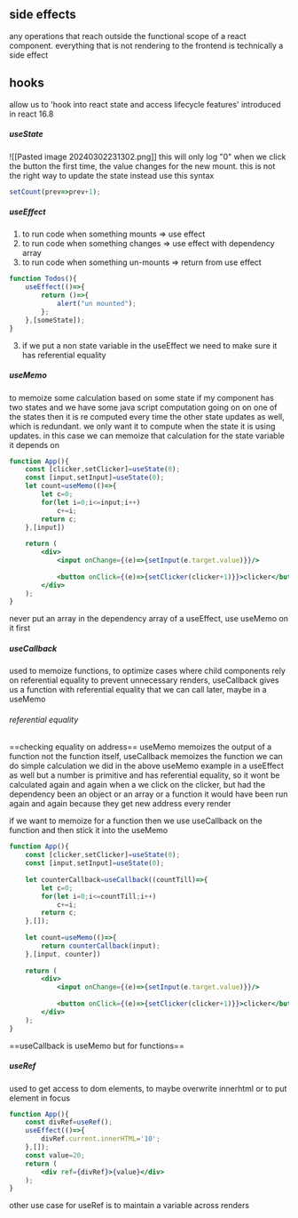 ## side effects

any operations that reach outside the functional scope of a react component. 
everything that is not rendering to the frontend is technically a side effect
## hooks
allow us to 'hook into react state and access lifecycle features'
introduced in react 16.8

##### useState
![[Pasted image 20240302231302.png]]
this will only log "0" when we click the button the first time, the value changes for the new mount.
this is not the right way to update the state instead use this syntax
```jsx
setCount(prev=>prev+1);
```
##### useEffect
1. to run code when something mounts => use effect
2. to run code when something changes => use effect with dependency array
3. to run code when something un-mounts => return from use effect
```jsx 
function Todos(){
	useEffect(()=>{
		return ()=>{
			alert("un mounted");
		};
	},[someState]);
}
```
3. if we put a non state variable in the useEffect we need to make sure it has referential equality
##### useMemo
to memoize some calculation based on some state
if my component has two states and we have some java script computation going on on one of the states then it is re computed every time the other state updates as well, which is redundant. we only want it to compute when the state it is using updates. in this case we can memoize that calculation for the state variable it depends on

```jsx
function App(){
	const [clicker,setClicker]=useState(0);
	const [input,setInput]=useState(0);
	let count=useMemo(()=>{
		let c=0;
		for(let i=0;i<=input;i++)
			c+=i;
		return c;
	},[input])
	
	return (
		<div>
			<input onChange={(e)=>{setInput(e.target.value)}}/>
			
			<button onClick={(e)=>{setClicker(clicker+1)}}>clicker</button>
		</div>
	);
}
```

never put an array in the dependency array of a useEffect, use useMemo on it first
##### useCallback
used to memoize functions, to optimize cases where child components rely on referential equality to prevent unnecessary renders, useCallback gives us a function with referential equality that we can call later, maybe in a useMemo
###### referential equality
==checking equality on address==
useMemo memoizes the output of a function not the function itself, useCallback memoizes the function
we can do simple calculation we did in the above useMemo example in a useEffect as well but a number is primitive and has referential equality, so it wont be calculated again and again when a we click on the clicker, but had the dependency  been an object or an array or a function it would have been run again and again because they get new address every render

if we want to memoize for a function then we use useCallback on the function and then stick it into the useMemo

```jsx
function App(){
	const [clicker,setClicker]=useState(0);
	const [input,setInput]=useState(0);
	
	let counterCallback=useCallback((countTill)=>{
		let c=0;
		for(let i=0;i<=countTill;i++)
			c+=i;
		return c;
	},[]);
	
	let count=useMemo(()=>{
		return counterCallback(input);
	},[input, counter])
	
	return (
		<div>
			<input onChange={(e)=>{setInput(e.target.value)}}/>
			
			<button onClick={(e)=>{setClicker(clicker+1)}}>clicker</button>
		</div>
	);
}
```

==useCallback is useMemo but for functions==

##### useRef
used to get access to dom elements, to maybe overwrite innerhtml or to put element in focus

```jsx
function App(){
	const divRef=useRef();
	useEffect(()=>{
		divRef.current.innerHTML='10';
	},[]);
	const value=20;
	return (
		<div ref={divRef}>{value}</div>
	);
}
```

other use case for useRef is to maintain a variable across renders